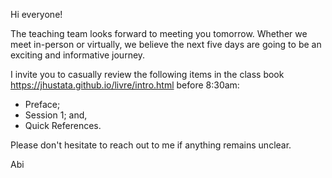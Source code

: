 Hi everyone!

The teaching team looks forward to meeting you tomorrow. Whether we meet in-person or virtually, we believe the next five days are going to be an exciting and informative journey.

I invite you to casually review the following items in the class book https://jhustata.github.io/livre/intro.html before 8:30am:

   + Preface;
   + Session 1; and,
   + Quick References.

Please don't hesitate to reach out to me if anything remains unclear.

Abi



